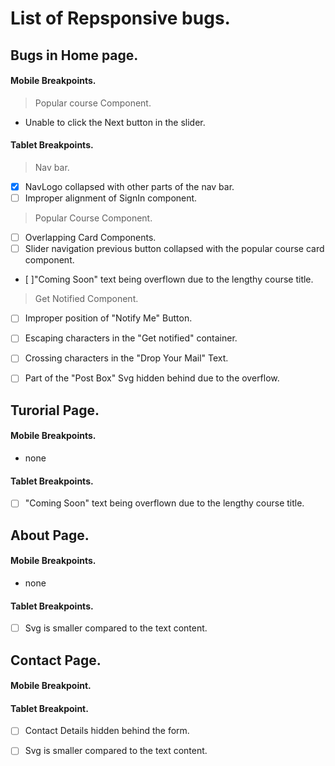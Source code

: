# List of Repsponsive bugs.


## Bugs in Home page.

#### Mobile Breakpoints.

> Popular course Component.
    
  - Unable to click the Next button in the slider.


#### Tablet Breakpoints.

> Nav bar.

-  [X] NavLogo collapsed with other parts of the nav bar.
-  [ ] Improper alignment of SignIn component. 
   
> Popular Course Component.
- [ ] Overlapping Card Components.
- [ ] Slider navigation previous button collapsed with the popular course card component.
- [ ]"Coming Soon" text being overflown due to the lengthy course title.

> Get Notified Component.  
    
- [ ] Improper position of "Notify Me" Button.
- [ ] Escaping characters in the "Get notified" container. 
- [ ] Crossing characters in the "Drop Your Mail" Text.
- [ ] Part of the "Post Box" Svg hidden behind due to the overflow.  

   
   
## Turorial Page.

#### Mobile Breakpoints.

- none


#### Tablet Breakpoints.

- [ ] "Coming Soon" text being overflown due to the lengthy course title.



## About Page.

#### Mobile Breakpoints.

- none
#### Tablet Breakpoints.

- [ ] Svg is smaller compared to the text content.




## Contact Page.

#### Mobile Breakpoint.



#### Tablet Breakpoint.

- [ ] Contact Details hidden behind the form.
- [ ] Svg is smaller compared to the text content.



